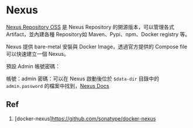 # Nexus

[Nexus Repository OSS](https://www.sonatype.com/products/repository-oss) 是 Nexus Repository 的開源版本，可以管理各式 Artifact，並內建各種 Repository如 Maven、Pypi、npm、Docker registry 等。

Nexus 提供 bare-metal 安裝與 Docker Image，透過官方提供的 Compose file 可以快速建立一個 Nexus。

預設 Admin 帳號密碼：

帳號：admin
密碼：可以在 Nexus 啟動後位於 ```$data-dir``` 目錄中的 ```admin.password``` 的檔案中找到，[Nexus Docs](https://help.sonatype.com/repomanager3/nexus-repository-administration/access-control/users)

## Ref

1. [docker-nexus]https://github.com/sonatype/docker-nexus
